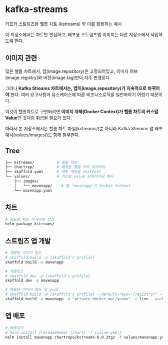 # kafka-streams

카프카 스트림즈용 헬름 차트 (kstreams) 와 이를 활용하는 예시

이 저장소에서는 차트만 편집하고, 배포용 스트림즈앱 이미지는 다른 저장소에서 작업하도록 한다.

## 이미지 관련

많은 헬름 차트에서,
앱(image.repository)은 고정되어있고, 이미지 허브(image.registry)와 버전(image.tag)만이 자주 변경된다.

그러나 **Kafka Streams 차트에서는,
앱이(image.repository)가 지속적으로 바뀌어야** 한다. 여러 요구사항과 유스케이스에 따른 비즈니스로직을 일반화하기 어렵기 때문이다.

이것이 헬름차트로 구현되려면 **이미지 자체(Docker Context)가 헬름 차트의 커스텀 Value**인 것처럼 취급될 필요가 있다.

따라서 본 저장소에서는 헬름 차트 파일(kstreams/)뿐 아니라 Kafka Streams 앱 배포 예시(values/images/)도 함께 첨부한다.

## Tree

```sh
├── kstreams/          # 헬름 차트
├── chartrep/          # 배포용 헬름 차트 아카이브
├── skaffold.yaml      # 차트 개발용 skaffold
└── values/            # 커스텀 value 오버라이딩 예시
    ├── images/           
    │   └── mavenapp/    # 앱 'mavenapp'의 Docker Context
    └── mavenapp.yaml
```

## 차트

```sh
# 배포용 차트 아카이브 생성
helm package kstreams/
```

## 스트림즈 앱 개발

```sh
# 개발용 이미지 빌드
# skaffold build -p {skaffold's profile}
skaffold build -p mavenapp

# 개발모드
# skaffold dev -p {skaffold's profile}
skaffold dev -p mavenapp

# 배포용 이미지 빌드 및 push
# skaffold build -p {skaffold's profile} --default-repo="{registry}" --tag={version} --push
skaffold build -p mavenapp -d "private.docker.wai/yunan" -t live --push
```

## 앱 배포

```sh
# 배포설치
# helm install {releaseName} {chart} -f {value.yaml}
helm install mavenapp chartrepo/kstreams-0.0.3tgz -f values/mavenapp.yaml
```
